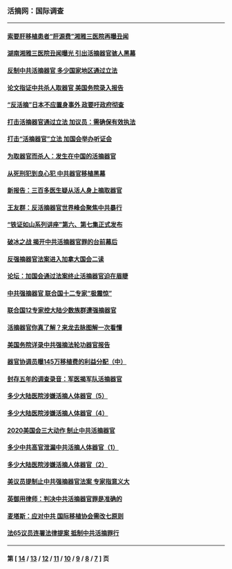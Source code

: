 ### 活摘网：国际调查
---
#### [索要肝移植患者“肝源费”湘雅三医院再曝丑闻](../../pages/nf5947/n14055320.md?10150430) 
#### [湖南湘雅三医院丑闻曝光 引出活摘器官骇人黑幕](../../pages/nf5947/n14051847.md?10150430) 
#### [反制中共活摘器官 多少国家地区通过立法](../../pages/nf5947/n14009863.md?10150430) 
#### [论文指证中共杀人取器官 美国务院录入报告](../../pages/nf5947/n13999890.md?10150430) 
#### [“反活摘”日本不应置身事外 政要吁政府彻查](../../pages/nf5947/n13971188.md?10150430) 
#### [打击活摘器官通过立法 加议员：需确保有效执法](../../pages/nf5947/n13886356.md?10150430) 
#### [打击“活摘器官”立法 加国会举办听证会](../../pages/nf5947/n13869362.md?10150430) 
#### [为取器官而杀人：发生在中国的活摘器官](../../pages/nf5947/n13794731.md?10150430) 
#### [从死刑犯到良心犯 中共器官移植黑幕](../../pages/nf5947/n13764669.md?10150430) 
#### [新报告：三百多医生疑从活人身上摘取器官](../../pages/nf5947/n13703044.md?10150430) 
#### [王友群：反活摘器官世界峰会聚焦中共暴行](../../pages/nf5947/n13250738.md?10150430) 
#### [“铁证如山系列讲座”第六、第七集正式发布](../../pages/nf5947/n13106287.md?10150430) 
#### [破冰之战 揭开中共活摘器官罪的台前幕后](../../pages/nf5947/n13082457.md?10150430) 
#### [反强摘器官法案进入加拿大国会二读](../../pages/nf5947/n13033450.md?10150430) 
#### [论坛：加国会通过法案终止活摘器官迫在眉睫](../../pages/nf5947/n13029839.md?10150430) 
#### [中共强摘器官 联合国十二专家“极震惊”](../../pages/nf5947/n13024313.md?10150430) 
#### [联合国12专家控大陆少数族群遭强摘器官](../../pages/nf5947/n13023877.md?10150430) 
#### [活摘器官你真了解？来龙去脉图解一次看懂](../../pages/nf5947/n13013820.md?10150430) 
#### [美国务院详录中共强摘法轮功器官报告](../../pages/nf5947/n12944519.md?10150430) 
#### [器官协调员曝145万移植费的利益分配（中）](../../pages/nf5947/n12894547.md?10150430) 
#### [封存五年的调查录音：军医揭军队活摘器官](../../pages/nf5947/n12798692.md?10150430) 
#### [多少大陆医院涉嫌活摘人体器官（5）](../../pages/nf5947/n12768383.md?10150430) 
#### [多少大陆医院涉嫌活摘人体器官（4）](../../pages/nf5947/n12664434.md?10150430) 
#### [2020美国会三大动作 制止中共活摘器官](../../pages/nf5947/n12682004.md?10150430) 
#### [多少中共高官泄漏中共活摘人体器官（1）](../../pages/nf5947/n12671234.md?10150430) 
#### [多少大陆医院涉嫌活摘人体器官（2）](../../pages/nf5947/n12655589.md?10150430) 
#### [美议员提制止中共强摘器官法案 专家指意义大](../../pages/nf5947/n12630561.md?10150430) 
#### [英御用律师：判决中共活摘器官罪是准确的](../../pages/nf5947/n12580740.md?10150430) 
#### [麦塔斯：应对中共 国际移植协会需改七原则](../../pages/nf5947/n12514711.md?10150430) 
#### [法65议员连署法律提案 抵制中共活摘罪行](../../pages/nf5947/n12437047.md?10150430) 

---
#### 第 [ [14](./14.md?10150430) / [13](./13.md?10150430) / [12](./12.md?10150430) / [11](./11.md?10150430) / [10](./10.md?10150430) / [9](./9.md?10150430) / [8](./8.md?10150430) / [7](./7.md?10150430) ] 页
